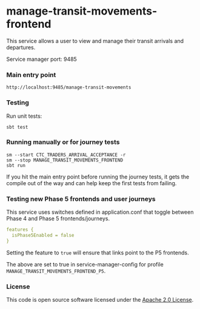 
# manage-transit-movements-frontend

This service allows a user to view and manage their transit arrivals and departures.

Service manager port: 9485

### Main entry point

    http://localhost:9485/manage-transit-movements

### Testing

Run unit tests:

    sbt test


### Running manually or for journey tests

    sm --start CTC_TRADERS_ARRIVAL_ACCEPTANCE -r
    sm --stop MANAGE_TRANSIT_MOVEMENTS_FRONTEND
    sbt run


If you hit the main entry point before running the journey tests, it gets the compile out of the way and can help keep the first tests from failing.

### Testing new Phase 5 frontends and user journeys

This service uses switches defined in application.conf that toggle between Phase 4 and Phase 5 frontends/journeys.

```yaml
features {
  isPhase5Enabled = false
}
```

Setting the feature to `true` will ensure that links point to the P5 frontends.

The above are set to true in service-manager-config for profile `MANAGE_TRANSIT_MOVEMENTS_FRONTEND_P5`.


### License 

This code is open source software licensed under the [Apache 2.0 License]("http://www.apache.org/licenses/LICENSE-2.0.html").
